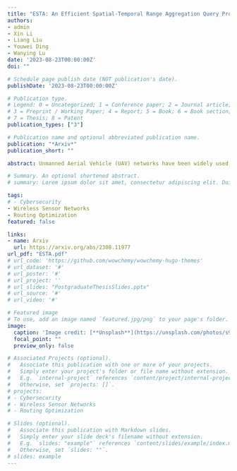 ```yaml
---
title: "ESTA: An Efficient Spatial-Temporal Range Aggregation Query Processing Algorithm for UAV Networks"
authors:
- admin
- Xin Li
- Liang Liu
- Youwei Ding
- Wanying Lu
date: '2023-08-23T00:00:00Z'
doi: ""

# Schedule page publish date (NOT publication's date).
publishDate: '2023-08-23T00:00:00Z'

# Publication type.
# Legend: 0 = Uncategorized; 1 = Conference paper; 2 = Journal article;
# 3 = Preprint / Working Paper; 4 = Report; 5 = Book; 6 = Book section;
# 7 = Thesis; 8 = Patent
publication_types: ["3"]

# Publication name and optional abbreviated publication name.
publication: "*Arxiv*"
publication_short: ""

abstract: Unmanned Aerial Vehicle (UAV) networks have been widely used in both military and civilian scenarios. When users are interested in the statistical information of the historical sensory data in a certain region during a certain time period, they will send an aggregation query request with a spatial-temporal constraint to target UAVs which store the qualified data. Then, the target UAVs will return the query results to users. Meanwhile, the query results can be aggregated within the network during transmission to save energy and bandwidth resources, which are typically scarce in UAV networks. However, due to the unique characteristics of UAV networks, it is difficult to perform efficient in-network aggregation of query results without the sacrifice of the user query delay. To the best of our knowledge, there is no research on spatial-temporal range aggregation query in UAV networks. In this paper, we propose an Efficient Spatial-Temporal range Aggregation query processing (ESTA) algorithm for UAV networks. First, a topology change graph is constructed based on the pre-planned trajectory information. Meanwhile, an efficient shortest path algorithm is proposed to obtain the user query delay. Then, on the basis of ensuring the user query delay, ESTA transforms the aggregation processing of query results into recursively solving the set cover problem, thereby constructing a spatial-temporal aggregation tree (STAT), based on which an efficient in-network aggregation routing path for query results can be found. Through extensive simulation, we demonstrate that ESTA can save more than 50% of the energy consumption compared with the baseline algorithm.

# Summary. An optional shortened abstract.
# summary: Lorem ipsum dolor sit amet, consectetur adipiscing elit. Duis posuere tellus ac convallis placerat. Proin tincidunt magna sed ex sollicitudin condimentum.

tags:
# - Cybersecurity
- Wireless Sensor Networks
- Routing Optimization
featured: false

links:
- name: Arxiv
  url: https://arxiv.org/abs/2308.11977
url_pdf: "ESTA.pdf"
# url_code: 'https://github.com/wowchemy/wowchemy-hugo-themes'
# url_dataset: '#'
# url_poster: '#'
# url_project: ''
# url_slides: "PostgraduateThesisSlides.pptx"
# url_source: '#'
# url_video: '#'

# Featured image
# To use, add an image named `featured.jpg/png` to your page's folder. 
image:
  caption: 'Image credit: [**Unsplash**](https://unsplash.com/photos/s9CC2SKySJM)'
  focal_point: ""
  preview_only: false

# Associated Projects (optional).
#   Associate this publication with one or more of your projects.
#   Simply enter your project's folder or file name without extension.
#   E.g. `internal-project` references `content/project/internal-project/index.md`.
#   Otherwise, set `projects: []`.
# projects:
# - Cybersecurity
# - Wireless Sensor Networks
# - Routing Optimization

# Slides (optional).
#   Associate this publication with Markdown slides.
#   Simply enter your slide deck's filename without extension.
#   E.g. `slides: "example"` references `content/slides/example/index.md`.
#   Otherwise, set `slides: ""`.
# slides: example
---
```


<!-- {{% callout note %}}
Create your slides in Markdown - click the *Slides* button to check out the example.
{{% /callout %}}

Supplementary notes can be added here, including [code, math, and images](https://wowchemy.com/docs/writing-markdown-latex/). -->
